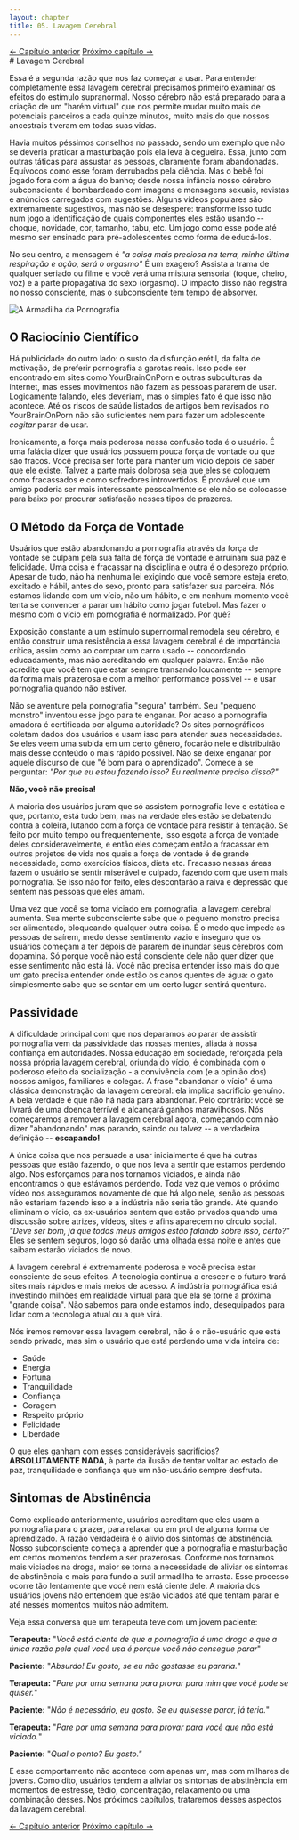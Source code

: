 ```yaml
---
layout: chapter
title: 05. Lavagem Cerebral 
---
```

<div class="pagination-selector">
<a href="04-natureza.html" class="chapter-btn">&larr; Capítulo anterior</a>
<a href="06-caracteristicas-lavagem-cerebral.html" class="chapter-btn">Próximo capítulo &#8594;</a>
</div>
# Lavagem Cerebral

Essa é a segunda razão que nos faz começar a usar. Para entender completamente essa lavagem cerebral precisamos primeiro examinar os efeitos do estímulo supranormal. Nosso cérebro não está preparado para a criação de um "harém virtual" que nos permite mudar muito mais de potenciais parceiros a cada quinze minutos, muito mais do que nossos ancestrais tiveram em todas suas vidas.

Havia muitos péssimos conselhos no passado, sendo um exemplo que não se deveria praticar a masturbação pois ela leva à cegueira. Essa, junto com outras táticas para assustar as pessoas, claramente foram abandonadas. Equívocos como esse foram derrubados pela ciência. Mas o bebê foi jogado fora com a água do banho; desde nossa infância nosso cérebro subconsciente é bombardeado com imagens e mensagens sexuais, revistas e anúncios carregados com sugestões. Alguns vídeos populares são extremamente sugestivos, mas não se desespere: transforme isso tudo num jogo a identificação de quais componentes eles estão usando -- choque, novidade, cor, tamanho, tabu, etc. Um jogo como esse pode até mesmo ser ensinado para pré-adolescentes como forma de educá-los.

No seu centro, a mensagem é *"a coisa mais preciosa na terra, minha última respiração e ação, será o orgasmo"* É um exagero? Assista a trama de qualquer seriado ou filme e você verá uma mistura sensorial (toque, cheiro, voz) e a parte propagativa do sexo (orgasmo). O impacto disso não registra no nosso consciente, mas o subconsciente tem tempo de absorver.

![A Armadilha da Pornografia](imagens/armadilha.png)

## O Raciocínio Científico

Há publicidade do outro lado: o susto da disfunção erétil, da falta de motivação, de preferir pornografia a garotas reais. Isso pode ser encontrado em sites como YourBrainOnPorn e outras subculturas da internet, mas esses movimentos não fazem as pessoas pararem de usar. Logicamente falando, eles deveriam, mas o simples fato é que isso não acontece. Até os riscos de saúde listados de artigos bem revisados no YourBrainOnPorn não são suficientes nem para fazer um adolescente *cogitar* parar de usar.

Ironicamente, a força mais poderosa nessa confusão toda é o usuário. É uma falácia dizer que usuários possuem pouca força de vontade ou que são fracos. Você precisa ser forte para manter um vício depois de saber que ele existe. Talvez a parte mais dolorosa seja que eles se coloquem como fracassados e como sofredores introvertidos. É provável que um amigo poderia ser mais interessante pessoalmente se ele não se colocasse para baixo por procurar satisfação nesses tipos de prazeres.

## O Método da Força de Vontade

Usuários que estão abandonando a pornografia através da força de vontade se culpam pela sua falta de força de vontade e arruínam sua paz e felicidade. Uma coisa é fracassar na disciplina e outra é o desprezo próprio. Apesar de tudo, não há nenhuma lei exigindo que você sempre esteja ereto, excitado e hábil, antes do sexo, pronto para satisfazer sua parceira. Nós estamos lidando com um vício, não um hábito, e em nenhum momento você tenta se convencer a parar um hábito como jogar futebol. Mas fazer o mesmo com o vício em pornografia é normalizado. Por quê?

Exposição constante a um estímulo supernormal remodela seu cérebro, e então construir uma resistência a essa lavagem cerebral é de importância crítica, assim como ao comprar um carro usado -- concordando educadamente, mas não acreditando em qualquer palavra. Então não acredite que você tem que estar sempre transando loucamente -- sempre da forma mais prazerosa e com a melhor performance possível -- e usar pornografia quando não estiver. 

Não se aventure pela pornografia "segura" também. Seu "pequeno monstro" inventou esse jogo para te enganar. Por acaso a pornografia amadora é certificada por alguma autoridade? Os sites pornográficos coletam dados dos usuários e usam isso para atender suas necessidades. Se eles veem uma subida em um certo gênero, focarão nele e distribuirão mais desse conteúdo o mais rápido possível. Não se deixe enganar por aquele discurso de que "é bom para o aprendizado". Comece a se perguntar: *"Por que eu estou fazendo isso? Eu realmente preciso disso?"*

**Não, você não precisa!**

A maioria dos usuários juram que só assistem pornografia leve e estática e que, portanto, está tudo bem, mas na verdade eles estão se debatendo contra a coleira, lutando com a força de vontade para resistir à tentação. Se feito por muito tempo ou frequentemente, isso esgota a força de vontade deles consideravelmente, e então eles começam então a fracassar em outros projetos de vida nos quais a força de vontade é de grande necessidade, como exercícios físicos, dieta etc. Fracasso nessas áreas fazem o usuário se sentir miserável e culpado, fazendo com que usem mais pornografia. Se isso não for feito, eles descontarão a raiva e depressão que sentem nas pessoas que eles amam.

Uma vez que você se torna viciado em pornografia, a lavagem cerebral aumenta. Sua mente subconsciente sabe que o pequeno monstro precisa ser alimentado, bloqueando qualquer outra coisa. É o medo que impede as pessoas de saírem, medo desse sentimento vazio e inseguro que os usuários começam a ter depois de pararem de inundar seus cérebros com dopamina. Só porque você não está consciente dele não quer dizer que esse sentimento não está lá. Você não precisa entender isso mais do que um gato precisa entender onde estão os canos quentes de água: o gato simplesmente sabe que se sentar em um certo lugar sentirá quentura.

## Passividade

A dificuldade principal com que nos deparamos ao parar de assistir pornografia vem da passividade das nossas mentes, aliada à nossa confiança em autoridades. Nossa educação em sociedade, reforçada pela nossa própria lavagem cerebral, oriunda do vício, é combinada com o poderoso efeito da socialização - a convivência com (e a opinião dos) nossos amigos, familiares e colegas. A frase "abandonar o vício" é uma clássica demonstração da lavagem cerebral: ela implica sacrifício genuíno. A bela verdade é que não há nada para abandonar. Pelo contrário: você se livrará de uma doença terrível e alcançará ganhos maravilhosos. Nós começaremos a remover a lavagem cerebral agora, começando com não dizer "abandonando" mas parando, saindo ou talvez -- a verdadeira definição -- **escapando!**

A única coisa que nos persuade a usar inicialmente é que há outras pessoas que estão fazendo, o que nos leva a sentir que estamos perdendo algo. Nos esforçamos para nos tornamos viciados, e ainda não encontramos o que estávamos perdendo. Toda vez que vemos o próximo vídeo nos asseguramos novamente de que há algo nele, senão as pessoas não estariam fazendo isso e a indústria não seria tão grande. Até quando eliminam o vício, os ex-usuários sentem que estão privados quando uma discussão sobre atrizes, vídeos, sites e afins aparecem no círculo social. *"Deve ser bom, já que todos meus amigos estão falando sobre isso, certo?"* Eles se sentem seguros, logo só darão uma olhada essa noite e antes que saibam estarão viciados de novo.

A lavagem cerebral é extremamente poderosa e você precisa estar consciente de seus efeitos. A tecnologia continua a crescer e o futuro trará sites mais rápidos e mais meios de acesso. A indústria pornográfica está investindo milhões em realidade virtual para que ela se torne a próxima "grande coisa". Não sabemos para onde estamos indo, desequipados para lidar com a tecnologia atual ou a que virá.

Nós iremos remover essa lavagem cerebral, não é o não-usuário que está sendo privado, mas sim o usuário que está perdendo uma vida inteira de:

- Saúde
- Energia
- Fortuna
- Tranquilidade
- Confiança
- Coragem
- Respeito próprio
- Felicidade
- Liberdade

O que eles ganham com esses consideráveis sacrifícios? **ABSOLUTAMENTE NADA**, à parte da ilusão de tentar voltar ao estado de paz, tranquilidade e confiança que um não-usuário sempre desfruta.

## Sintomas de Abstinência

Como explicado anteriormente, usuários acreditam que eles usam a pornografia para o prazer, para relaxar ou em prol de alguma forma de aprendizado. A razão verdadeira é o alívio dos sintomas de abstinência. Nosso subconsciente começa a aprender que a pornografia e masturbação em certos momentos tendem a ser prazerosas. Conforme nos tornamos mais viciados na droga, maior se torna a necessidade de aliviar os sintomas de abstinência e mais para fundo a sutil armadilha te arrasta. Esse processo ocorre tão lentamente que você nem está ciente dele. A maioria dos usuários jovens não entendem que estão viciados até que tentam parar e até nesses momentos muitos não admitem.

Veja essa conversa que um terapeuta teve com um jovem paciente:

**Terapeuta:** "*Você está ciente de que a pornografia é uma droga e que a única razão pela qual você usa é porque você não consegue parar*"

**Paciente:** "*Absurdo! Eu gosto, se eu não gostasse eu pararia.*"

**Terapeuta:** "*Pare por uma semana para provar para mim que você pode se quiser.*"

**Paciente:** "*Não é necessário, eu gosto. Se eu quisesse parar, já teria.*"

**Terapeuta:** "*Pare por uma semana para provar para você que não está viciado.*"

**Paciente:** "*Qual o ponto? Eu gosto."*

E esse comportamento não acontece com apenas um, mas com milhares de jovens. Como dito, usuários tendem a aliviar os sintomas de abstinência em momentos de estresse, tédio, concentração, relaxamento ou uma combinação desses. Nos próximos capítulos, trataremos desses aspectos da lavagem cerebral.

<div class="pagination-selector">
<a href="04-natureza.html" class="chapter-btn">&larr; Capítulo anterior</a>
<a href="06-caracteristicas-lavagem-cerebral.html" class="chapter-btn">Próximo capítulo &#8594;</a>
</div>